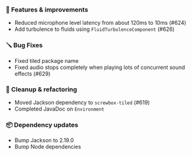 ### 🚀 Features & improvements

- Reduced microphone level latency from about 120ms to 10ms (#624)
- Add turbulence to fluids using `FluidTurbulenceComponent` (#626)

### 🪛 Bug Fixes

- Fixed tiled package name
- Fixed audio stops completely when playing lots of concurrent sound effects (#629)

### 🧽 Cleanup & refactoring

- Moved Jackson dependency to `screwbox-tiled` (#619)
- Completed JavaDoc on `Environment`

### 📦 Dependency updates

- Bump Jackson to 2.19.0
- Bump Node dependencies
